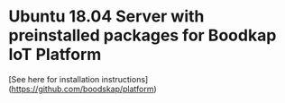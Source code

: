 # Ubuntu 18.04 Server with preinstalled packages for Boodkap IoT Platform
[See here for installation instructions] (https://github.com/boodskap/platform)
